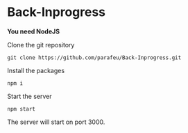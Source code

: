 # Back-Inprogress

**You need NodeJS**

Clone the git repository
```
git clone https://github.com/parafeu/Back-Inprogress.git
```
Install the packages
```
npm i
```
Start the server
```
npm start
```
The server will start on port 3000.

